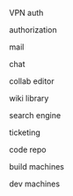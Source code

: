 
VPN auth

authorization

mail

chat

collab editor

wiki library

search engine

ticketing

code repo

build machines

dev machines

